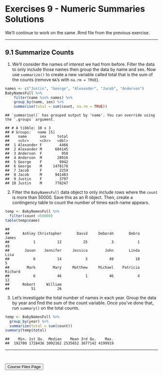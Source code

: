 Exercises 9 - Numeric Summaries Solutions
================

We’ll continue to work on the same .Rmd file from the previous exercise.

<hr>

## 9.1 Summarize Counts

1.  We’ll consider the names of interest we had from before. Filter the
    data to only include those names then group the data by name and
    sex. Now use `summarize()` to create a new variable called total
    that is the sum of the counts (remove `NA`’s with `na.rm = TRUE`).

``` r
names <- c("Justin", "George", "Alexander", "Jacob", "Anderson")
BabyNamesFull %>%
    filter(name %in% names) %>%
    group_by(name, sex) %>%                          
    summarise(total = sum(count, na.rm = TRUE)) 
```

    ## `summarise()` has grouped output by 'name'. You can override using the `.groups` argument.

    ## # A tibble: 10 x 3
    ## # Groups:   name [5]
    ##    name      sex     total
    ##    <chr>     <chr>   <dbl>
    ##  1 Alexander F        4466
    ##  2 Alexander M      684145
    ##  3 Anderson  F         950
    ##  4 Anderson  M       28016
    ##  5 George    F        9942
    ##  6 George    M     1470178
    ##  7 Jacob     F        2259
    ##  8 Jacob     M      941483
    ##  9 Justin    F        3797
    ## 10 Justin    M      778247

2.  Filter the `BabyNamesFull` data object to only include rows where
    the `count` is more than 50000. Save this as an R object. Then,
    create a contingency table to count the number of times each name
    appears.

``` r
temp <- BabyNamesFull %>%
  filter(count >50000)
table(temp$name)
```

    ## 
    ##      Ashley Christopher       David     Deborah       Debra       James 
    ##           1          12          25           3           1          49 
    ##       Jason    Jennifer     Jessica        John       Linda        Lisa 
    ##           6          14           3          49          10           5 
    ##        Mark        Mary     Matthew     Michael    Patricia     Richard 
    ##           6          46           1          46           4          12 
    ##      Robert     William 
    ##          51          26

3.  Let’s investigate the total number of names in each year. Group the
    data by year and find the sum of the count variable. Once you’ve
    done that, run `summary()` on the total counts.

``` r
temp <- BabyNamesFull %>% 
  group_by(year) %>%
  summarize(total = sum(count))
summary(temp$total)
```

    ##    Min. 1st Qu.  Median    Mean 3rd Qu.    Max. 
    ##  192700 1728436 3092162 2535652 3677142 4199919

<hr>

<br>

<a href = "https://jbpost2.github.io/Basics-of-R-for-Data-Science-and-Statistics/CourseFiles.html"><button type="button">Course
Files Page</button></a>
